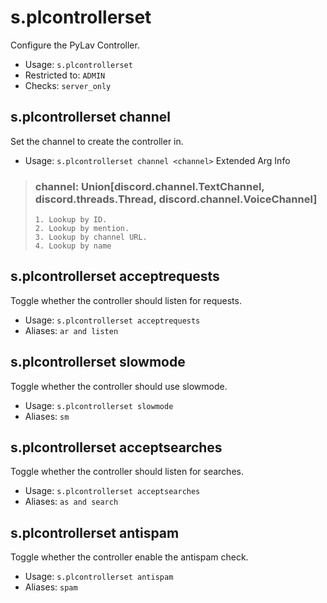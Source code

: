 # s.plcontrollerset
Configure the PyLav Controller.<br/>
 - Usage: `s.plcontrollerset`
 - Restricted to: `ADMIN`
 - Checks: `server_only`
## s.plcontrollerset channel
Set the channel to create the controller in.<br/>
 - Usage: `s.plcontrollerset channel <channel>`
Extended Arg Info
> ### channel: Union[discord.channel.TextChannel, discord.threads.Thread, discord.channel.VoiceChannel]
> 
> 
>     1. Lookup by ID.
>     2. Lookup by mention.
>     3. Lookup by channel URL.
>     4. Lookup by name
> 
>     
## s.plcontrollerset acceptrequests
Toggle whether the controller should listen for requests.<br/>
 - Usage: `s.plcontrollerset acceptrequests`
 - Aliases: `ar and listen`
## s.plcontrollerset slowmode
Toggle whether the controller should use slowmode.<br/>
 - Usage: `s.plcontrollerset slowmode`
 - Aliases: `sm`
## s.plcontrollerset acceptsearches
Toggle whether the controller should listen for searches.<br/>
 - Usage: `s.plcontrollerset acceptsearches`
 - Aliases: `as and search`
## s.plcontrollerset antispam
Toggle whether the controller enable the antispam check.<br/>
 - Usage: `s.plcontrollerset antispam`
 - Aliases: `spam`
